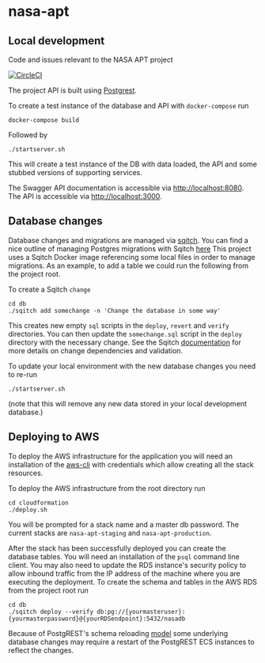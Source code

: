 # nasa-apt

## Local development
Code and issues relevant to the NASA APT project

[![CircleCI](https://circleci.com/gh/developmentseed/nasa-apt/tree/develop.svg?style=svg&circle-token=ffc901ab7ce00ffa5cef07cce59ff64a2c635d2b)](https://circleci.com/gh/developmentseed/nasa-apt/tree/develop)

The project API is built using [Postgrest](https://github.com/PostgREST/postgrest).

To create a test instance of the database and API with `docker-compose` run
```
docker-compose build
```

Followed by
```
./startserver.sh
```

This will create a test instance of the DB with data loaded, the API and some
stubbed versions of supporting services.

The Swagger API documentation is accessible via [http://localhost:8080](http://localhost:8080).
The API is accessible via [http://localhost:3000](http://localhost:3000).


## Database changes
Database changes and migrations are managed via [sqitch](https://sqitch.org/).
You can find a nice outline of managing Postgres migrations with Sqitch [here](https://sqitch.org/docs/manual/sqitchtutorial/)
This project uses a Sqitch Docker image referencing some local files in order to manage migrations.
As an example, to add a table we could run the following from the project root.

To create a Sqitch `change`
```
cd db
./sqitch add somechange -n 'Change the database in some way'
```

This creates new empty `sql` scripts in the `deploy`, `revert` and `verify` directories.
You can then update the `somechange.sql` script in the `deploy` directory with the necessary change.
See the Sqitch [documentation](https://sqitch.org/docs/manual/sqitchtutorial) for more details on change dependencies and validation.

To update your local environment with the new database changes you need to re-run 
```
./startserver.sh
```
(note that this will remove any new data stored in your local development database.)

## Deploying to AWS
To deploy the AWS infrastructure for the application you will need an
installation of the [aws-cli](https://docs.aws.amazon.com/cli/latest/userguide/cli-chap-install.html)
with credentials which allow creating all the stack resources.

To deploy the AWS infrastructure from the root directory run
```
cd cloudformation
./deploy.sh
```

You will be prompted for a stack name and a master db password.  The current
stacks are `nasa-apt-staging` and `nasa-apt-production`.

After the stack has been successfully deployed you can create the database tables.
You will need an installation of the `psql` command line client.  You may also
need to update the RDS instance's security policy to allow inbound traffic from the IP address of the machine where you are executing the deployment.
To create the schema and tables in the AWS RDS from the project root run
```
cd db
./sqitch deploy --verify db:pg://{yourmasteruser}:{yourmasterpassword}@{yourRDSendpoint}:5432/nasadb
```

Because of PostgREST's schema reloading [model](http://postgrest.org/en/v5.2/admin.html#schema-reloading) some underlying database changes may require a restart of the PostgREST ECS instances to reflect the changes.

